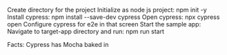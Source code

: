 Create directory for the project
Initialize as node js project: npm init -y
Install cypress: npm install --save-dev cypress
Open cypress: npx cypress open
Configure cypress for e2e in that screen
Start the sample app: Navigate to target-app directory and run: npm run start








Facts:
Cypress has Mocha baked in
